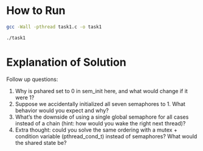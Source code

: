 # How to Run

```bash
gcc -Wall -pthread task1.c -o task1

./task1
```

# Explanation of Solution

Follow up questions:

1. Why is pshared set to 0 in sem_init here, and what would change if it were 1?
2. Suppose we accidentally initialized all seven semaphores to 1. What behavior would you expect and why?
3. What’s the downside of using a single global semaphore for all cases instead of a chain (hint: how would you wake the right next thread)?
4. Extra thought: could you solve the same ordering with a mutex + condition variable (pthread_cond_t) instead of semaphores? What would the shared state be?